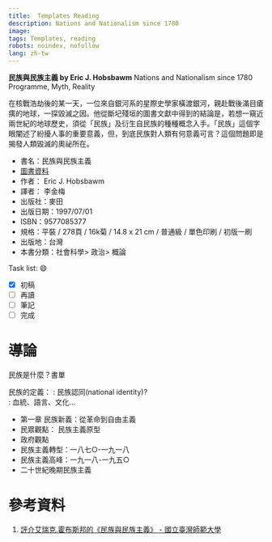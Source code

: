 ```yaml
---
title: 	Templates Reading
description: Nations and Nationalism since 1780
image: 
tags: Templates, reading
robots: noindex, nofollow
lang: zh-tw
---
```


**民族與民族主義 by Eric J. Hobsbawm**
  Nations and Nationalism since 1780
  Programme, Myth, Reality

在核戰浩劫後的某一天，一位來自銀河系的星際史學家橫渡銀河，親赴戰後滿目瘡痍的地球，一探毀滅之因。他從斷圮殘垣的圖書文獻中得到的結論是，若想一窺近兩世紀的地球歷史，須從「民族」及衍生自民族的種種概念入手。「民族」這個字眼闡述了紛擾人事的重要意義，但，到底民族對人類有何意義可言？這個問題即是揭發人類毀滅的奧祕所在。
<!--more-->

* 書名：民族與民族主義
* [圖書資料](https://www.books.com.tw/products/0010092895)
* 作者： Eric J. Hobsbawm  
* 譯者： 李金梅
* 出版社：麥田  
* 出版日期：1997/07/01
* ISBN：9577085377
* 規格：平裝 / 278頁 / 16k菊 / 14.8 x 21 cm / 普通級 / 單色印刷 / 初版一刷
* 出版地：台灣
* 本書分類：社會科學> 政治> 概論

 
Task list: :smile:

- [x] 初稿
- [ ] 再讀
- [ ] 筆記
- [ ] 完成

# 導論

民族是什麼？書單

民族的定義：
: 民族認同(national identity)?  
: 血統、語言、文化…

* 第一章 民族新義：從革命到自由主義
* 民眾觀點： 民族主義原型
* 政府觀點
* 民族主義轉型：一八七○-一九一八
* 民族主義高峰：一九一八-一九五○
* 二十世紀晚期民族主義
 
# 參考資料
1. [評介艾瑞克.霍布斯邦的《民族與民族主義》 - 國立臺灣師範大學](http://www.his.ntnu.edu.tw/files/publish/96_e56f7a9d.pdf)
